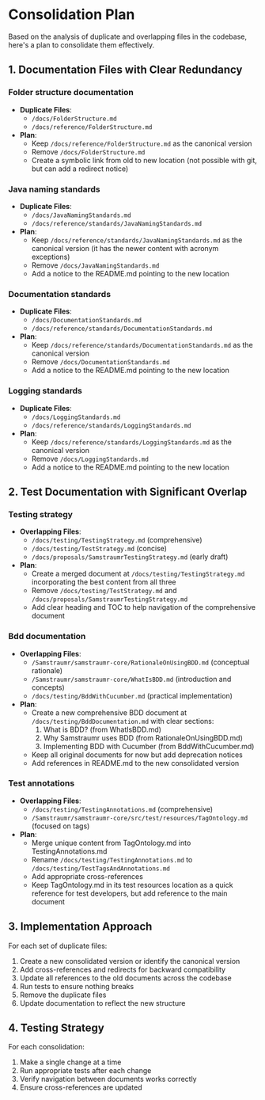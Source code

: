 # Consolidation Plan

Based on the analysis of duplicate and overlapping files in the codebase, here's a plan to consolidate them effectively.

## 1. Documentation Files with Clear Redundancy

### Folder structure documentation
- **Duplicate Files**: 
  - `/docs/FolderStructure.md`
  - `/docs/reference/FolderStructure.md`
- **Plan**: 
  - Keep `/docs/reference/FolderStructure.md` as the canonical version
  - Remove `/docs/FolderStructure.md`
  - Create a symbolic link from old to new location (not possible with git, but can add a redirect notice)

### Java naming standards
- **Duplicate Files**: 
  - `/docs/JavaNamingStandards.md`
  - `/docs/reference/standards/JavaNamingStandards.md`
- **Plan**: 
  - Keep `/docs/reference/standards/JavaNamingStandards.md` as the canonical version (it has the newer content with acronym exceptions)
  - Remove `/docs/JavaNamingStandards.md`
  - Add a notice to the README.md pointing to the new location

### Documentation standards
- **Duplicate Files**: 
  - `/docs/DocumentationStandards.md`
  - `/docs/reference/standards/DocumentationStandards.md`
- **Plan**: 
  - Keep `/docs/reference/standards/DocumentationStandards.md` as the canonical version
  - Remove `/docs/DocumentationStandards.md`
  - Add a notice to the README.md pointing to the new location

### Logging standards
- **Duplicate Files**: 
  - `/docs/LoggingStandards.md`
  - `/docs/reference/standards/LoggingStandards.md`
- **Plan**: 
  - Keep `/docs/reference/standards/LoggingStandards.md` as the canonical version
  - Remove `/docs/LoggingStandards.md`
  - Add a notice to the README.md pointing to the new location

## 2. Test Documentation with Significant Overlap

### Testing strategy
- **Overlapping Files**: 
  - `/docs/testing/TestingStrategy.md` (comprehensive)
  - `/docs/testing/TestStrategy.md` (concise)
  - `/docs/proposals/SamstraumrTestingStrategy.md` (early draft)
- **Plan**: 
  - Create a merged document at `/docs/testing/TestingStrategy.md` incorporating the best content from all three
  - Remove `/docs/testing/TestStrategy.md` and `/docs/proposals/SamstraumrTestingStrategy.md`
  - Add clear heading and TOC to help navigation of the comprehensive document

### Bdd documentation
- **Overlapping Files**: 
  - `/Samstraumr/samstraumr-core/RationaleOnUsingBDD.md` (conceptual rationale)
  - `/Samstraumr/samstraumr-core/WhatIsBDD.md` (introduction and concepts)
  - `/docs/testing/BddWithCucumber.md` (practical implementation)
- **Plan**: 
  - Create a new comprehensive BDD document at `/docs/testing/BddDocumentation.md` with clear sections:
    1. What is BDD? (from WhatIsBDD.md)
    2. Why Samstraumr uses BDD (from RationaleOnUsingBDD.md)
    3. Implementing BDD with Cucumber (from BddWithCucumber.md)
  - Keep all original documents for now but add deprecation notices
  - Add references in README.md to the new consolidated version

### Test annotations
- **Overlapping Files**: 
  - `/docs/testing/TestingAnnotations.md` (comprehensive)
  - `/Samstraumr/samstraumr-core/src/test/resources/TagOntology.md` (focused on tags)
- **Plan**: 
  - Merge unique content from TagOntology.md into TestingAnnotations.md
  - Rename `/docs/testing/TestingAnnotations.md` to `/docs/testing/TestTagsAndAnnotations.md`
  - Add appropriate cross-references
  - Keep TagOntology.md in its test resources location as a quick reference for test developers, but add reference to the main document

## 3. Implementation Approach

For each set of duplicate files:

1. Create a new consolidated version or identify the canonical version
2. Add cross-references and redirects for backward compatibility
3. Update all references to the old documents across the codebase
4. Run tests to ensure nothing breaks
5. Remove the duplicate files
6. Update documentation to reflect the new structure

## 4. Testing Strategy

For each consolidation:

1. Make a single change at a time
2. Run appropriate tests after each change
3. Verify navigation between documents works correctly
4. Ensure cross-references are updated
